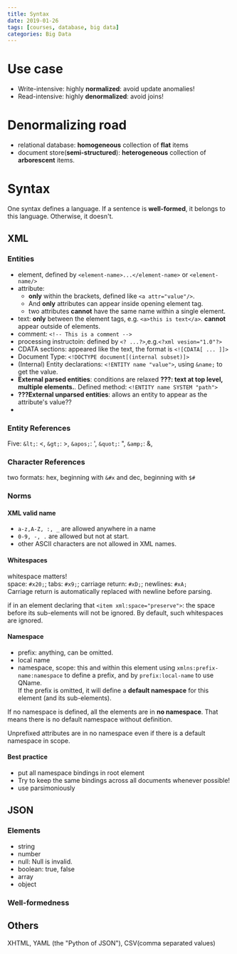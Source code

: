 ```yaml
---
title: Syntax
date: 2019-01-26
tags: [courses, database, big data]
categories: Big Data
---
```




# Use case

- Write-intensive: highly **normalized**: avoid update anomalies!
- Read-intensive: highly **denormalized**: avoid joins!

# Denormalizing road
- relational database: **homogeneous** collection of **flat** items
- document store(**semi-structured**): **heterogeneous** collection of **arborescent** items.

# Syntax
One syntax defines a language. If a sentence is **well-formed**, it belongs to this language. Otherwise, it doesn't.

## XML
### Entities
- element, defined by ```<element-name>...</element-name>``` or ```<element-name/>```
- attribute: 
	- **only** within the brackets, defined like ```<a attr="value"/>```.
	- And **only** attributes can appear inside opening element tag. 
	- two attributes **cannot** have the same name within a single element.
- text: **only** between the element tags, e.g. ```<a>this is text</a>```. **cannot** appear outside of elements.
- comment: ```<!-- This is a comment -->```
- processing instructoin: defined by ```<? ...?>```,e.g.```<?xml vesion="1.0"?>```
- CDATA sections: appeared like the text, the format is ```<![CDATA[ ... ]]>```
- Document Type: ```<!DOCTYPE document[(internal subset)]>```
- (Internal) Entity declarations: ```<!ENTITY name "value">```, using ```&name;``` to get the value.
- **External parsed entities**: conditions are relaxed **???: text at top level, multiple elements.**. Defined method: ```<!ENTITY name SYSTEM "path">```
- **???External unparsed entities**: allows an entity to appear as the attribute's value??
- 

### Entity References
Five: ```&lt;```: <, ```&gt;```: >,  ```&apos;```: ', ```&quot;```: ", ```&amp;```: &,  

### Character References
two formats: hex, beginning with ```&#x``` and dec, beginning with ```$#``` 

### Norms
#### XML valid name
- ```a-z,A-Z, :, _``` are allowed anywhere in a name
- ```0-9, -, .``` are allowed but not at start.
- other ASCII characters are not allowed in XML names. 

#### Whitespaces
whitespace matters!  
space: ```#x20;```; tabs: ```#x9;```; carriage return: ```#xD;```; newlines: ```#xA;```  
Carriage return is automatically replaced with newline before parsing.

if in an element declaring that ```<item xml:space="preserve">```: the space before its sub-elements will not be ignored. By default, such whitespaces are ignored.

#### Namespace
- prefix: anything, can be omitted.
- local name
- namespace, scope: this and within this element
using ```xmlns:prefix-name:namespace``` to define a prefix, and by ```prefix:local-name``` to use QName.  
If the prefix is omitted, it will define a **default namespace** for this element (and its sub-elements).

If no namespace is defined, all the elements are in **no namespace**. That means there is no default namespace without definition.  

Unprefixed attributes are in no namespace even if there is a default namespace in scope.



#### Best practice
- put all namespace bindings in root element
- Try to keep the same bindings across all documents whenever possible!
- use parsimoniously

## JSON
### Elements
- string
- number
- null: Null is invalid.
- boolean: true, false
- array
- object

### Well-formedness
## Others
XHTML, YAML (the "Python of JSON"), CSV(comma separated values)